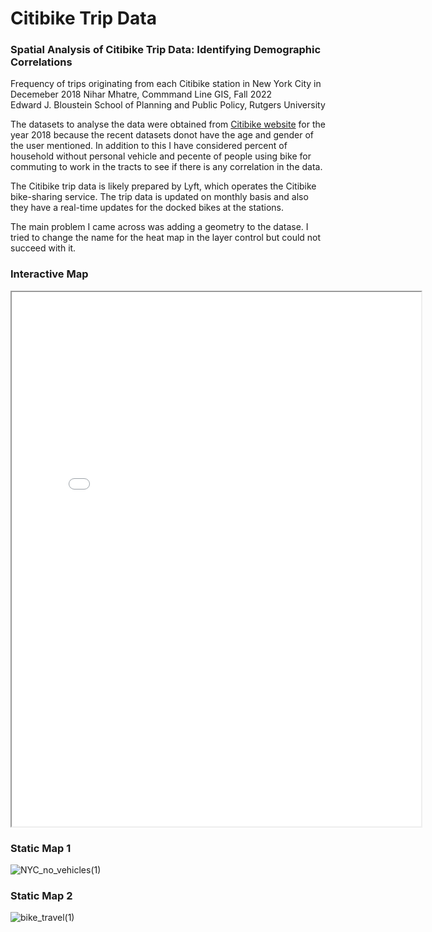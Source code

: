 # Citibike Trip Data 
### Spatial Analysis of Citibike Trip Data: Identifying Demographic Correlations
Frequency of trips originating from each Citibike station in New York City in Decemeber 2018
Nihar Mhatre, Commmand Line GIS, Fall 2022  
Edward J. Bloustein School of Planning and Public Policy, Rutgers University

The datasets to analyse the data were obtained from [Citibike website](https://citibikenyc.com/) for the year 2018 because the recent datasets donot have the age and gender of the user mentioned. In addition to this I have considered percent of household without personal vehicle and pecente of people using bike for commuting to work in the tracts to see if there is any correlation in the data. 

The Citibike trip data is likely prepared by Lyft, which operates the Citibike bike-sharing service. The trip data is updated on monthly basis and also they have a real-time updates for the docked bikes at the stations.

The main problem I came across was adding a geometry to the datase. I tried to change the name for the heat map in the layer control but could not succeed with it.

### Interactive Map  
<iframe src="citibike_analysis.html" height="855" width="130%"></iframe>

### Static Map 1
![NYC_no_vehicles(1)](https://user-images.githubusercontent.com/120709699/208756782-bce42441-f5dc-491d-a9d2-5cdc8484ada8.png)

### Static Map 2
![bike_travel(1)](https://user-images.githubusercontent.com/120709699/208765878-ba5bd4e8-c260-4148-8543-bdf5af1d6996.png)
